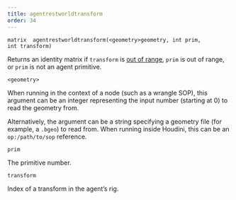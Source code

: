 ```yaml
---
title: agentrestworldtransform
order: 34
---
```

`matrix  agentrestworldtransform(<geometry>geometry, int prim, int transform)`

Returns an identity matrix if `transform` is [out of range](agenttransformcount.html "Returns the number of transforms in an agent primitive’s rig."), `prim` is out of range, or `prim` is not an agent primitive.

`<geometry>`

When running in the context of a node (such as a wrangle SOP), this argument can be an integer representing the input number (starting at 0) to read the geometry from.

Alternatively, the argument can be a string specifying a geometry file (for example, a `.bgeo`) to read from. When running inside Houdini, this can be an `op:/path/to/sop` reference.

`prim`

The primitive number.

`transform`

Index of a transform in the agent’s rig.
